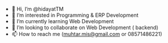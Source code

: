 - 👋 Hi, I’m @hidayatTM
- 👀 I’m interested in Programming & ERP Development
- 🌱 I’m currently learning Web Development
- 💞️ I’m looking to collaborate on Web Development ( backend)
- 📫 How to reach me (muhtar.mis@gmail.com or 08571486221)

<!---
hidayatTM/hidayatTM is a ✨ special ✨ repository because its `README.md` (this file) appears on your GitHub profile.
You can click the Preview link to take a look at your changes.
--->
